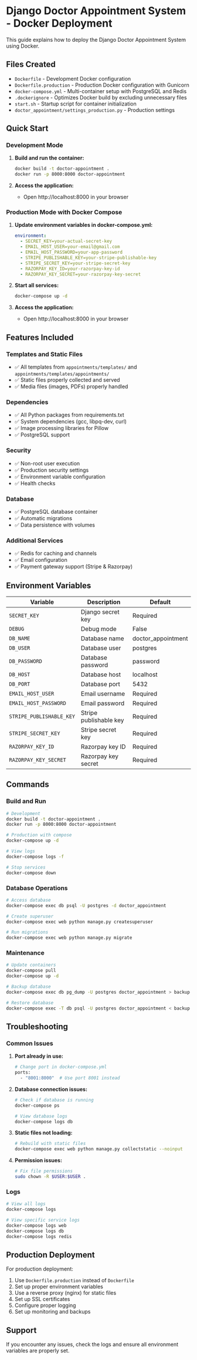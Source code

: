 # Django Doctor Appointment System - Docker Deployment

This guide explains how to deploy the Django Doctor Appointment System using Docker.

## Files Created

- `Dockerfile` - Development Docker configuration
- `Dockerfile.production` - Production Docker configuration with Gunicorn
- `docker-compose.yml` - Multi-container setup with PostgreSQL and Redis
- `.dockerignore` - Optimizes Docker build by excluding unnecessary files
- `start.sh` - Startup script for container initialization
- `doctor_appointment/settings_production.py` - Production settings

## Quick Start

### Development Mode

1. **Build and run the container:**
   ```bash
   docker build -t doctor-appointment .
   docker run -p 8000:8000 doctor-appointment
   ```

2. **Access the application:**
   - Open http://localhost:8000 in your browser

### Production Mode with Docker Compose

1. **Update environment variables in docker-compose.yml:**
   ```yaml
   environment:
     - SECRET_KEY=your-actual-secret-key
     - EMAIL_HOST_USER=your-email@gmail.com
     - EMAIL_HOST_PASSWORD=your-app-password
     - STRIPE_PUBLISHABLE_KEY=your-stripe-publishable-key
     - STRIPE_SECRET_KEY=your-stripe-secret-key
     - RAZORPAY_KEY_ID=your-razorpay-key-id
     - RAZORPAY_KEY_SECRET=your-razorpay-key-secret
   ```

2. **Start all services:**
   ```bash
   docker-compose up -d
   ```

3. **Access the application:**
   - Open http://localhost:8000 in your browser

## Features Included

### Templates and Static Files
- ✅ All templates from `appointments/templates/` and `appointments/templates/appointments/`
- ✅ Static files properly collected and served
- ✅ Media files (images, PDFs) properly handled

### Dependencies
- ✅ All Python packages from requirements.txt
- ✅ System dependencies (gcc, libpq-dev, curl)
- ✅ Image processing libraries for Pillow
- ✅ PostgreSQL support

### Security
- ✅ Non-root user execution
- ✅ Production security settings
- ✅ Environment variable configuration
- ✅ Health checks

### Database
- ✅ PostgreSQL database container
- ✅ Automatic migrations
- ✅ Data persistence with volumes

### Additional Services
- ✅ Redis for caching and channels
- ✅ Email configuration
- ✅ Payment gateway support (Stripe & Razorpay)

## Environment Variables

| Variable | Description | Default |
|----------|-------------|---------|
| `SECRET_KEY` | Django secret key | Required |
| `DEBUG` | Debug mode | False |
| `DB_NAME` | Database name | doctor_appointment |
| `DB_USER` | Database user | postgres |
| `DB_PASSWORD` | Database password | password |
| `DB_HOST` | Database host | localhost |
| `DB_PORT` | Database port | 5432 |
| `EMAIL_HOST_USER` | Email username | Required |
| `EMAIL_HOST_PASSWORD` | Email password | Required |
| `STRIPE_PUBLISHABLE_KEY` | Stripe publishable key | Required |
| `STRIPE_SECRET_KEY` | Stripe secret key | Required |
| `RAZORPAY_KEY_ID` | Razorpay key ID | Required |
| `RAZORPAY_KEY_SECRET` | Razorpay key secret | Required |

## Commands

### Build and Run
```bash
# Development
docker build -t doctor-appointment .
docker run -p 8000:8000 doctor-appointment

# Production with compose
docker-compose up -d

# View logs
docker-compose logs -f

# Stop services
docker-compose down
```

### Database Operations
```bash
# Access database
docker-compose exec db psql -U postgres -d doctor_appointment

# Create superuser
docker-compose exec web python manage.py createsuperuser

# Run migrations
docker-compose exec web python manage.py migrate
```

### Maintenance
```bash
# Update containers
docker-compose pull
docker-compose up -d

# Backup database
docker-compose exec db pg_dump -U postgres doctor_appointment > backup.sql

# Restore database
docker-compose exec -T db psql -U postgres doctor_appointment < backup.sql
```

## Troubleshooting

### Common Issues

1. **Port already in use:**
   ```bash
   # Change port in docker-compose.yml
   ports:
     - "8001:8000"  # Use port 8001 instead
   ```

2. **Database connection issues:**
   ```bash
   # Check if database is running
   docker-compose ps
   
   # View database logs
   docker-compose logs db
   ```

3. **Static files not loading:**
   ```bash
   # Rebuild with static files
   docker-compose exec web python manage.py collectstatic --noinput
   ```

4. **Permission issues:**
   ```bash
   # Fix file permissions
   sudo chown -R $USER:$USER .
   ```

### Logs
```bash
# View all logs
docker-compose logs

# View specific service logs
docker-compose logs web
docker-compose logs db
docker-compose logs redis
```

## Production Deployment

For production deployment:

1. Use `Dockerfile.production` instead of `Dockerfile`
2. Set up proper environment variables
3. Use a reverse proxy (nginx) for static files
4. Set up SSL certificates
5. Configure proper logging
6. Set up monitoring and backups

## Support

If you encounter any issues, check the logs and ensure all environment variables are properly set.
